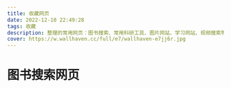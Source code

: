 ```yaml
---
title: 收藏网页
date: 2022-12-10 22:49:28
tags: 收藏
description: 整理的常用网页：图书搜索、常用科研工具、图片网站、学习网站、视频搜索等。
cover: https://w.wallhaven.cc/full/e7/wallhaven-e7jj6r.jpg
---
```



# 图书搜索网页